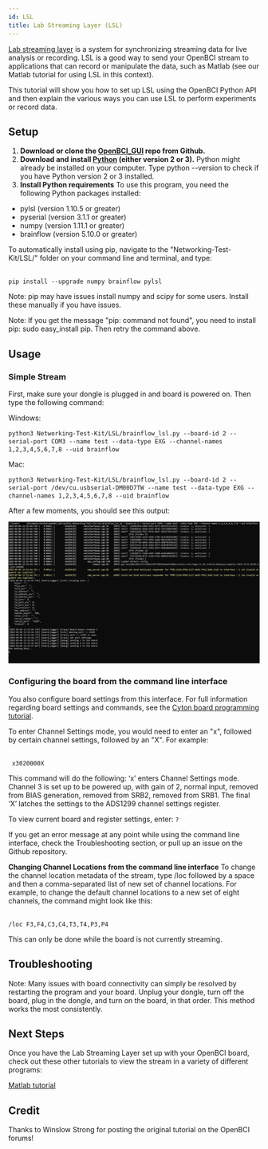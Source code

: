```yaml
---
id: LSL
title: Lab Streaming Layer (LSL)
---
```


[Lab streaming layer](https://github.com/sccn/labstreaminglayer) is a system for synchronizing streaming data for live analysis or recording. LSL is a good way to send your OpenBCI stream to applications that can record or manipulate the data, such as Matlab (see our Matlab tutorial for using LSL in this context).

This tutorial will show you how to set up LSL using the OpenBCI Python API and then explain the various ways you can use LSL to perform experiments or record data.

## Setup

1.  **Download or clone the [OpenBCI_GUI](https://github.com/OpenBCI/OpenBCI_GUI) repo from Github.**
2.  **Download and install [Python](https://www.python.org/downloads/) (either version 2 or 3).**
    Python might already be installed on your computer. Type python --version to check if you have Python version 2 or 3 installed.
3.  **Install Python requirements**
    To use this program, you need the following Python packages installed:

- pylsl (version 1.10.5 or greater)
- pyserial (version 3.1.1 or greater)
- numpy (version 1.11.1 or greater)
- brainflow (version 5.10.0 or greater)

To automatically install using pip, navigate to the "Networking-Test-Kit/LSL/" folder on your command line and terminal, and type:

```

pip install --upgrade numpy brainflow pylsl

```

Note: pip may have issues install numpy and scipy for some users. Install these manually if you have issues.

Note: If you get the message "pip: command not found", you need to install pip: sudo easy_install pip. Then retry the command above.

## Usage

### Simple Stream

First, make sure your dongle is plugged in and board is powered on. Then type the following command:

Windows:

```
python3 Networking-Test-Kit/LSL/brainflow_lsl.py --board-id 2 --serial-port COM3 --name test --data-type EXG --channel-names 1,2,3,4,5,6,7,8 --uid brainflow
```

Mac:

```
python3 Networking-Test-Kit/LSL/brainflow_lsl.py --board-id 2 --serial-port /dev/cu.usbserial-DM00D7TW --name test --data-type EXG --channel-names 1,2,3,4,5,6,7,8 --uid brainflow
```

After a few moments, you should see this output:

![CLI LSL](../../assets/ThirdPartyImages/cli_LSL.png)

### Configuring the board from the command line interface

You also configure board settings from this interface. For full information regarding board settings and commands, see the [Cyton board programming tutorial](Cyton/05-Cyton_Board_Programming_Tutorial.md).

To enter Channel Settings mode, you would need to enter an "x", followed by certain channel settings, followed by an "X". For example:

```

 x3020000X

```

This command will do the following: ‘x’ enters Channel Settings mode. Channel 3 is set up to be powered up, with gain of 2, normal input, removed from BIAS generation, removed from SRB2, removed from SRB1. The final ‘X’ latches the settings to the ADS1299 channel settings register.

To view current board and register settings, enter: `?`

If you get an error message at any point while using the command line interface, check the Troubleshooting section, or pull up an issue on the Github repository.

**Changing Channel Locations from the command line interface**
To change the channel location metadata of the stream, type /loc followed by a space and then a comma-separated list of new set of channel locations. For example, to change the default channel locations to a new set of eight channels, the command might look like this:

```

/loc F3,F4,C3,C4,T3,T4,P3,P4

```

This can only be done while the board is not currently streaming.

## Troubleshooting

Note: Many issues with board connectivity can simply be resolved by restarting the program and your board. Unplug your dongle, turn off the board, plug in the dongle, and turn on the board, in that order. This method works the most consistently.

## Next Steps

Once you have the Lab Streaming Layer set up with your OpenBCI board, check out these other tutorials to view the stream in a variety of different programs:

[Matlab tutorial](Software/CompatibleThirdPartySoftware/01-Matlab.md)

## Credit

Thanks to Winslow Strong for posting the original tutorial on the OpenBCI forums!
